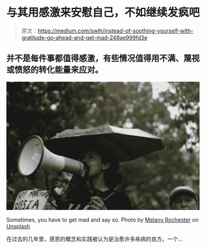 # 与其用感激来安慰自己，不如继续发疯吧

> 原文：<https://medium.com/swlh/instead-of-soothing-yourself-with-gratitude-go-ahead-and-get-mad-248ae999fd3e>

## 并不是每件事都值得感激，有些情况值得用不满、蔑视或愤怒的转化能量来应对。

![](img/92bbbe6cfc02cab3a604bad6d9a84959.png)

Sometimes, you have to get mad and say so. Photo by [Melany Rochester](https://unsplash.com/photos/HVx9MHpaQI0?utm_source=unsplash&utm_medium=referral&utm_content=creditCopyText) on [Unsplash](https://unsplash.com/search/photos/shout?utm_source=unsplash&utm_medium=referral&utm_content=creditCopyText)

在过去的几年里，感恩的概念和实践被认为是治愈许多疾病的良方。一个…